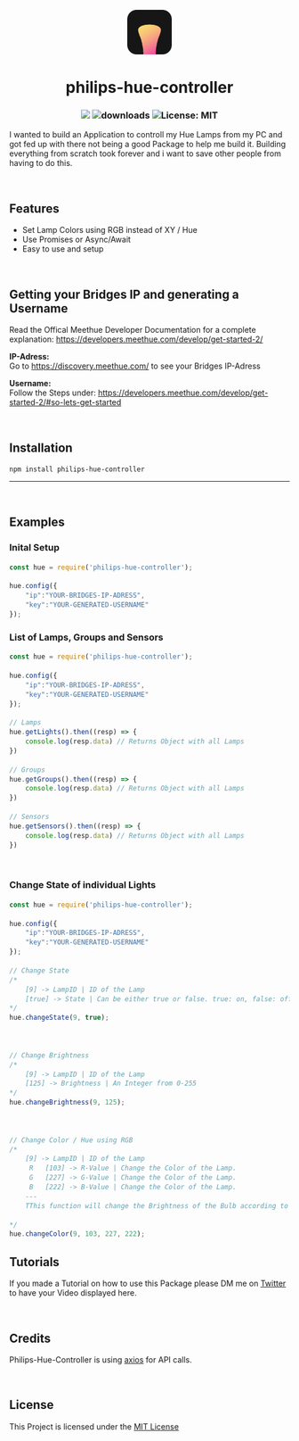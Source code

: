 <p align="center">
      <img src="https://raw.githubusercontent.com/JNSAPH/Hue-Controller/master/assets/Logos/logo.png" width="80">
  <h1 align="center">
    philips-hue-controller
  </h1>
</p>


 
 <h3 align="center">
  <img src="https://img.shields.io/npm/v/philips-hue-controller?orange=blue"/>
  <img alt="downloads" src="https://img.shields.io/npm/dm/philips-hue-controller.svg?color=blue" target="_blank"/>
  <img alt="License: MIT" src="https://img.shields.io/badge/license-MIT-yellow.svg" target="_blank" />
</h3>

I wanted to build an Application to controll my Hue Lamps from my PC and got fed up with there not being a good Package to help me build it. Building everything from scratch took forever and i want to save other people from having to do this. 

<br>

## Features
* Set Lamp Colors using RGB instead of XY / Hue
* Use Promises or Async/Await
* Easy to use and setup

<br>

## Getting your Bridges IP and generating a Username
Read the Offical Meethue Developer Documentation for a complete explanation: https://developers.meethue.com/develop/get-started-2/

**IP-Adress:**<br>
Go to https://discovery.meethue.com/ to see your Bridges IP-Adress

**Username:**<br>
Follow the Steps under: https://developers.meethue.com/develop/get-started-2/#so-lets-get-started

<br>

## Installation
```
npm install philips-hue-controller
```

---
<br>


## Examples
### Inital Setup
```js
const hue = require('philips-hue-controller');

hue.config({
    "ip":"YOUR-BRIDGES-IP-ADRESS",
    "key":"YOUR-GENERATED-USERNAME"
});
```

### List of Lamps, Groups and Sensors
```js
const hue = require('philips-hue-controller');

hue.config({
    "ip":"YOUR-BRIDGES-IP-ADRESS",
    "key":"YOUR-GENERATED-USERNAME"
});

// Lamps
hue.getLights().then((resp) => {
    console.log(resp.data) // Returns Object with all Lamps 
})

// Groups
hue.getGroups().then((resp) => {
    console.log(resp.data) // Returns Object with all Lamps 
})

// Sensors
hue.getSensors().then((resp) => {
    console.log(resp.data) // Returns Object with all Lamps 
})
```
<br>

### Change State of individual Lights
```js
const hue = require('philips-hue-controller');

hue.config({
    "ip":"YOUR-BRIDGES-IP-ADRESS",
    "key":"YOUR-GENERATED-USERNAME"
});

// Change State
/*
    [9] -> LampID | ID of the Lamp
    [true] -> State | Can be either true or false. true: on, false: off 
*/
hue.changeState(9, true);



// Change Brightness
/*
    [9] -> LampID | ID of the Lamp
    [125] -> Brightness | An Integer from 0-255 
*/
hue.changeBrightness(9, 125);



// Change Color / Hue using RGB
/*
    [9] -> LampID | ID of the Lamp
     R   [103] -> R-Value | Change the Color of the Lamp.
     G   [227] -> G-Value | Change the Color of the Lamp.
     B   [222] -> B-Value | Change the Color of the Lamp.
    ---
    TThis function will change the Brightness of the Bulb according to the Color provided.

*/
hue.changeColor(9, 103, 227, 222);
```

## Tutorials
If you made a Tutorial on how to use this Package please DM me on [Twitter](https://twitter.com/JNSAPH) to have your Video displayed here.

<br>

## Credits
Philips-Hue-Controller is using [axios](https://www.npmjs.com/package/axios) for API calls.

<br>

## License
This Project is licensed under the [MIT License](https://github.com/JNSAPH/philips-hue-controller/blob/master/LICENSE)
